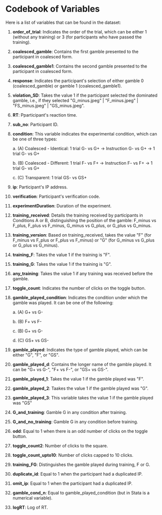 # Codebook of Variables

Here is a list of variables that can be found in the dataset:

1. **order_of_trial**: Indicates the order of the trial, which can be either 1 (without any training) or 3 (for participants who have passed the training).

2. **coalesced_gamble**: Contains the first gamble presented to the participant in coalesced form.

3. **coalesced_gamble1**: Contains the second gamble presented to the participant in coalesced form.

4. **response**: Indicates the participant's selection of either gamble 0 (coalesced_gamble) or gamble 1 (coalesced_gamble1).

5. **violation_SD**: Takes the value 1 if the participant selected the dominated gamble, i.e., if they selected "G_minus.jpeg" | "F_minus.jpeg" | "FS_minus.jpeg" | "GS_minus.jpeg".

6. **RT**: Pparticipant's reaction time.

7. **sub_no**: Participant ID.

8. **condition**: This variable indicates the experimental condition, which can be one of three types:
    
    a. (A) Coalesced - Identical: 1 trial G- vs G+ → Instruction G- vs G+ → 1 trial G- vs G+
    
    b. (B) Coalesced - Different: 1 trial F- vs F+ → Instruction F- vs F+ → 1 trial G- vs G+
    
    c. (C) Transparent: 1 trial GS- vs GS+

9. **ip**: Participant's IP address.

10. **verification**: Participant's verification code.

11. **experimentDuration**: Duration of the experiment.

12. **training_received**: Details the training received by participants in Conditions A or B, distinguishing the position of the gamble: F_minus vs F_plus, F_plus vs F_minus, G_minus vs G_plus, or G_plus vs G_minus.

13. **training_version**: Based on training_received, takes the value "F" (for F_minus vs F_plus or F_plus vs F_minus) or "G" (for G_minus vs G_plus or G_plus vs G_minus).

14. **training_F**: Takes the value 1 if the training is "F".

15. **training_G**: Takes the value 1 if the training is "G".

16. **any_training**: Takes the value 1 if any training was received before the gamble.

17. **toggle_count**: Indicates the number of clicks on the toggle button.

18. **gamble_played_condition**: Indicates the condition under which the gamble was played. It can be one of the following:

    a. (A) G+ vs G-
    
    b. (B) F+ vs F-
    
    c. (B) G+ vs G-
    
    d. (C) GS+ vs GS-

19. **gamble_played**: Indicates the type of gamble played, which can be either "G", "F", or "GS".

20. **gamble_played_d**: Contains the longer name of the gamble played. It can be "G+ vs G-", "F+ vs F-", or "GS+ vs GS-".

21. **gamble_played_1**: Takes the value 1 if the gamble played was "F".

22. **gamble_played_2**: Taakes the value 1 if the gamble played was "G".

23. **gamble_played_3**: This variable takes the value 1 if the gamble played was "GS"

24. **G_and_training**:  Gamble G in any condition after training.

25. **G_and_no_training**: Gamble G in any condition before training.

26. **odd**: Equal to 1 when there is an odd number of clicks on the toggle button.

27. **toggle_count2**: Number of clicks to the square.

28. **toggle_count_upto10**: Number of clicks capped to 10 clicks.

29. **training_FG**: Distinguishes the gamble played during training, F or G.

30. **duplicate_id**: Equal to 1 when the participant had a duplicated IP.

31. **omit_ip**: Equal to 1 when the participant had a duplicated IP.

32. **gamble_cond_n**: Equal to gamble_played_condition (but in Stata is a numerical variable).

33. **logRT**: Log of RT.
